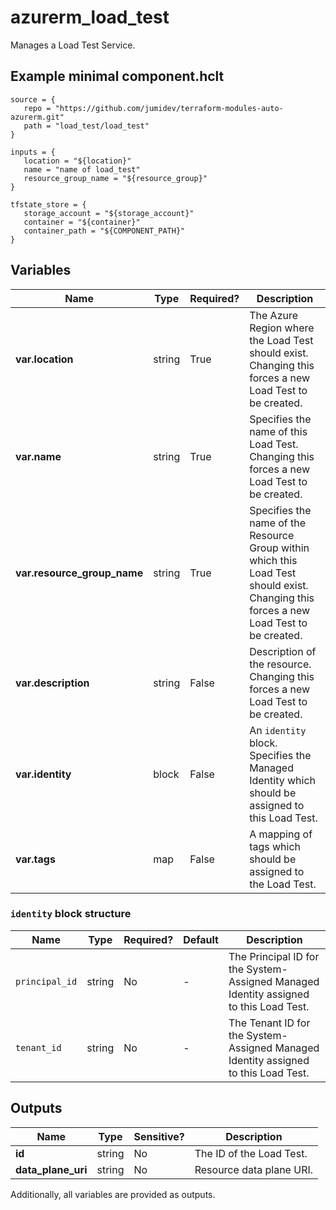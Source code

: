 # azurerm_load_test

Manages a Load Test Service.

## Example minimal component.hclt

```hcl
source = {
   repo = "https://github.com/jumidev/terraform-modules-auto-azurerm.git" 
   path = "load_test/load_test" 
}

inputs = {
   location = "${location}" 
   name = "name of load_test" 
   resource_group_name = "${resource_group}" 
}

tfstate_store = {
   storage_account = "${storage_account}" 
   container = "${container}" 
   container_path = "${COMPONENT_PATH}" 
}

```

## Variables

| Name | Type | Required? |  Description |
| ---- | ---- | --------- |  ----------- |
| **var.location** | string | True | The Azure Region where the Load Test should exist. Changing this forces a new Load Test to be created. | 
| **var.name** | string | True | Specifies the name of this Load Test. Changing this forces a new Load Test to be created. | 
| **var.resource_group_name** | string | True | Specifies the name of the Resource Group within which this Load Test should exist. Changing this forces a new Load Test to be created. | 
| **var.description** | string | False | Description of the resource. Changing this forces a new Load Test to be created. | 
| **var.identity** | block | False | An `identity` block. Specifies the Managed Identity which should be assigned to this Load Test. | 
| **var.tags** | map | False | A mapping of tags which should be assigned to the Load Test. | 

### `identity` block structure

| Name | Type | Required? | Default | Description |
| ---- | ---- | --------- | ------- | ----------- |
| `principal_id` | string | No | - | The Principal ID for the System-Assigned Managed Identity assigned to this Load Test. |
| `tenant_id` | string | No | - | The Tenant ID for the System-Assigned Managed Identity assigned to this Load Test. |



## Outputs

| Name | Type | Sensitive? | Description |
| ---- | ---- | --------- | --------- |
| **id** | string | No  | The ID of the Load Test. | 
| **data_plane_uri** | string | No  | Resource data plane URI. | 

Additionally, all variables are provided as outputs.
